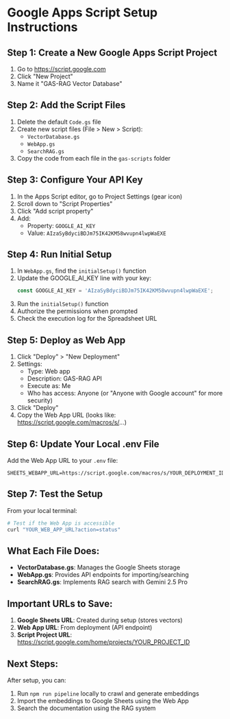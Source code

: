 # Google Apps Script Setup Instructions

## Step 1: Create a New Google Apps Script Project

1. Go to https://script.google.com
2. Click "New Project"
3. Name it "GAS-RAG Vector Database"

## Step 2: Add the Script Files

1. Delete the default `Code.gs` file
2. Create new script files (File > New > Script):
   - `VectorDatabase.gs`
   - `WebApp.gs`
   - `SearchRAG.gs`
3. Copy the code from each file in the `gas-scripts` folder

## Step 3: Configure Your API Key

1. In the Apps Script editor, go to Project Settings (gear icon)
2. Scroll down to "Script Properties"
3. Click "Add script property"
4. Add:
   - Property: `GOOGLE_AI_KEY`
   - Value: `AIzaSyBdyciBDJm75IK42KM58wvupn4lwpWaEXE`

## Step 4: Run Initial Setup

1. In `WebApp.gs`, find the `initialSetup()` function
2. Update the GOOGLE_AI_KEY line with your key:
   ```javascript
   const GOOGLE_AI_KEY = 'AIzaSyBdyciBDJm75IK42KM58wvupn4lwpWaEXE';
   ```
3. Run the `initialSetup()` function
4. Authorize the permissions when prompted
5. Check the execution log for the Spreadsheet URL

## Step 5: Deploy as Web App

1. Click "Deploy" > "New Deployment"
2. Settings:
   - Type: Web app
   - Description: GAS-RAG API
   - Execute as: Me
   - Who has access: Anyone (or "Anyone with Google account" for more security)
3. Click "Deploy"
4. Copy the Web App URL (looks like: https://script.google.com/macros/s/...)

## Step 6: Update Your Local .env File

Add the Web App URL to your `.env` file:
```
SHEETS_WEBAPP_URL=https://script.google.com/macros/s/YOUR_DEPLOYMENT_ID/exec
```

## Step 7: Test the Setup

From your local terminal:
```bash
# Test if the Web App is accessible
curl "YOUR_WEB_APP_URL?action=status"
```

## What Each File Does:

- **VectorDatabase.gs**: Manages the Google Sheets storage
- **WebApp.gs**: Provides API endpoints for importing/searching
- **SearchRAG.gs**: Implements RAG search with Gemini 2.5 Pro

## Important URLs to Save:

1. **Google Sheets URL**: Created during setup (stores vectors)
2. **Web App URL**: From deployment (API endpoint)
3. **Script Project URL**: https://script.google.com/home/projects/YOUR_PROJECT_ID

## Next Steps:

After setup, you can:
1. Run `npm run pipeline` locally to crawl and generate embeddings
2. Import the embeddings to Google Sheets using the Web App
3. Search the documentation using the RAG system
